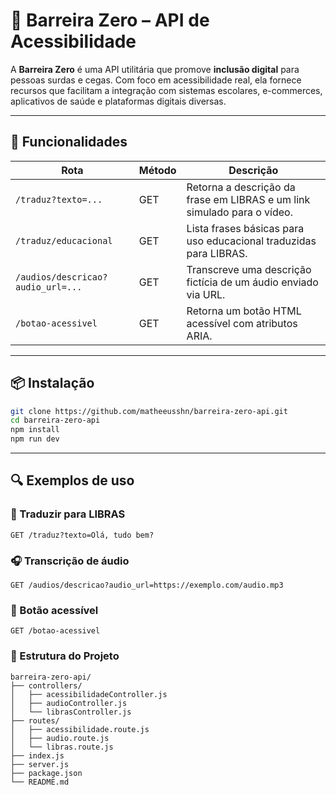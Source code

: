 # 🧱 Barreira Zero – API de Acessibilidade

A **Barreira Zero** é uma API utilitária que promove **inclusão digital** para pessoas surdas e cegas. Com foco em acessibilidade real, ela fornece recursos que facilitam a integração com sistemas escolares, e-commerces, aplicativos de saúde e plataformas digitais diversas.

---

## 🚀 Funcionalidades

| Rota                          | Método | Descrição                                                                 |
|-------------------------------|--------|--------------------------------------------------------------------------|
| `/traduz?texto=...`           | GET    | Retorna a descrição da frase em LIBRAS e um link simulado para o vídeo. |
| `/traduz/educacional`         | GET    | Lista frases básicas para uso educacional traduzidas para LIBRAS.       |
| `/audios/descricao?audio_url=...` | GET    | Transcreve uma descrição fictícia de um áudio enviado via URL.         |
| `/botao-acessivel`            | GET    | Retorna um botão HTML acessível com atributos ARIA.                     |

---

## 📦 Instalação

```bash
git clone https://github.com/matheeusshn/barreira-zero-api.git
cd barreira-zero-api
npm install
npm run dev
```

---

## 🔍 Exemplos de uso

### 📘 Traduzir para LIBRAS

```http
GET /traduz?texto=Olá, tudo bem?
```

### 🎧 Transcrição de áudio

```http
GET /audios/descricao?audio_url=https://exemplo.com/audio.mp3
```

### 🧩 Botão acessível

```http
GET /botao-acessivel
```

### 📁 Estrutura do Projeto

```pgsql
barreira-zero-api/
├── controllers/
│   ├── acessibilidadeController.js
│   ├── audioController.js
│   └── librasController.js
├── routes/
│   ├── acessibilidade.route.js
│   ├── audio.route.js
│   └── libras.route.js
├── index.js
├── server.js
├── package.json
└── README.md
```